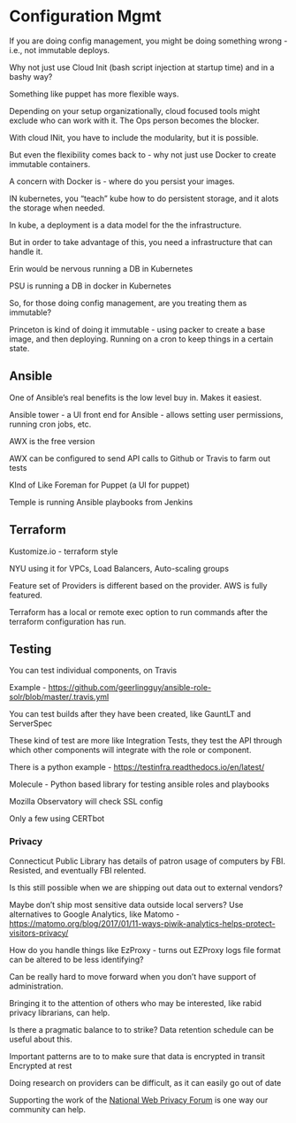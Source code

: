 # Configuration Mgmt

If you are doing config management, you might be doing something wrong - i.e., not immutable deploys.

Why not just use Cloud Init (bash script injection at startup time) and in a bashy way?

Something like puppet has more flexible ways.

Depending on your setup organizationally, cloud focused tools might exclude who can work with it. The Ops person becomes the blocker.

With cloud INit, you have to include the modularity, but it is possible.

But even the flexibility comes back to - why not just use Docker to create immutable containers. 

A concern with Docker is - where do you persist your images. 

IN kubernetes, you “teach” kube how to do persistent storage, and it alots the storage when needed.

In kube, a deployment is a data model for the the infrastructure.

But in order to take advantage of this, you need a infrastructure that can handle it.

Erin would be nervous running a DB in Kubernetes

PSU is running a DB in docker in Kubernetes

So, for those doing config management, are you treating them as immutable?

Princeton is kind of doing it immutable - using packer to create a base image, and then deploying. Running on a cron to keep things in a certain state.

## Ansible
One of Ansible’s real benefits is the low level buy in. Makes it easiest. 

Ansible tower - a UI front end for Ansible - allows setting user permissions, running cron jobs, etc.


AWX is the free version

AWX can be configured to send API calls to Github or Travis to farm out tests

KInd of Like Foreman for Puppet (a UI for puppet)

Temple is running Ansible playbooks from Jenkins



## Terraform
Kustomize.io - terraform style 

NYU using it for VPCs, Load Balancers, Auto-scaling groups

Feature set of Providers is different based on the provider. AWS is fully featured.

Terraform has a local or remote exec option to run commands after the terraform configuration has run.


## Testing

You can test individual components, on Travis

Example - https://github.com/geerlingguy/ansible-role-solr/blob/master/.travis.yml

You can test builds after they have been created, like GauntLT  and ServerSpec

These kind of test are more like Integration Tests, they test the API through which other components will integrate with the role or component.

There is a python example - https://testinfra.readthedocs.io/en/latest/


Molecule - Python based library for testing ansible roles and playbooks

Mozilla Observatory will check SSL config

Only a few using CERTbot

### Privacy

Connecticut Public Library has details of patron usage of computers by FBI. Resisted, and eventually FBI relented.

Is this still possible when we are shipping out data out to external vendors? 

Maybe don’t ship most sensitive data outside local servers?
Use alternatives to Google Analytics, like Matomo - https://matomo.org/blog/2017/01/11-ways-piwik-analytics-helps-protect-visitors-privacy/

How do you handle things like EzProxy - turns out EZProxy logs file format can be altered to be less identifying?

Can be really hard to move forward when you don’t have support of administration.

Bringing it to the attention of others who may be interested, like rabid privacy librarians, can help.

Is there a pragmatic balance to to strike? Data retention schedule can be useful about this.

Important patterns are to to make sure that data is 
encrypted in transit 
Encrypted at rest

Doing research on providers can be difficult, as it can easily go out of date

Supporting the work of the [National Web Privacy Forum](https://www.lib.montana.edu/privacy-forum/) is one way our community can help.
